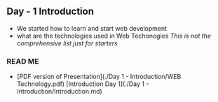
## Day - 1 Introduction
- We started how to learn and start web development
- what are the technologies used in Web Techonogies *This is not the comprehensive list just for starters*

### READ ME
- [PDF version of Presentation](./Day 1 - Introduction/WEB Technology.pdf)
[Introduction Day 1](./Day 1 - Introduction/Introduction.md)